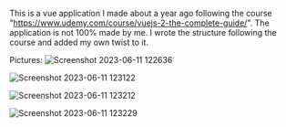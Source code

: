 This is a vue application I made about a year ago following the course "https://www.udemy.com/course/vuejs-2-the-complete-guide/".
The application is not 100% made by me. I wrote the structure following the course and added my own twist to it.

Pictures:
![Screenshot 2023-06-11 122636](https://github.com/Dankartes/vue-fitness-app/assets/111695120/14c21d36-5091-4435-84d3-d7d86c629785)

![Screenshot 2023-06-11 123122](https://github.com/Dankartes/vue-fitness-app/assets/111695120/c868b818-e9c8-4937-9c6b-c2813a9eaae8)

![Screenshot 2023-06-11 123212](https://github.com/Dankartes/vue-fitness-app/assets/111695120/b35ba0a7-abbf-4ffd-97b2-792e49e349c7)

![Screenshot 2023-06-11 123229](https://github.com/Dankartes/vue-fitness-app/assets/111695120/14e7218a-f249-4bdb-86ad-67108bbd3b99)


